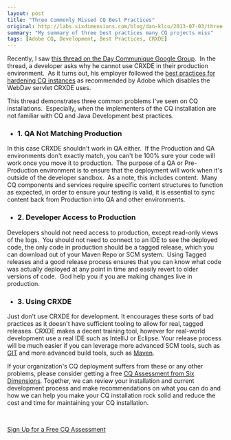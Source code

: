 ```yaml
---
layout: post
title: "Three Commonly Missed CQ Best Practices"
original: http://labs.sixdimensions.com/blog/dan-klco/2013-07-03/three-commonly-missed-cq-best-practices
summary: "My summary of three best practices many CQ projects miss"
tags: [Adobe CQ, Development, Best Practices, CRXDE]
---
```


Recently, I saw [this thread on the Day Communique Google Group][1]. &nbsp;In the thread, a developer asks why he cannot use CRXDE in their production environment. &nbsp;As it turns out, his employer followed the [best practices for hardening CQ instances][2]&nbsp;as recommended by Adobe which disables the WebDav servlet CRXDE uses. &nbsp;

This thread demonstrates three common problems I've seen on CQ installations. &nbsp;Especially, when the implementers of the CQ installation are not familiar with CQ and Java Development best practices.

  * ### 1\. QA Not Matching Production

In this case CRXDE shouldn't work in QA either. &nbsp;If the Production and QA environments don't exactly match, you can't be 100% sure your code will work once you move it to production. &nbsp;The purpose of a QA or Pre-Production environment is to ensure that the deployment will work when it's outside of the developer sandbox. &nbsp;As a note, this includes content. &nbsp;Many CQ components and services require specific content structures to function as expected, in order to ensure your testing is valid, it is essential to sync content back from Production into QA and other environments.

  * ### 2\. Developer Access to Production

Developers should not need access to production, except read-only views of the logs. &nbsp;You should not need to connect to an IDE to see the deployed code, the only code in production should be a tagged release, which you can download out of your Maven Repo or SCM system. &nbsp;Using Tagged releases and a good release process ensures that you can know what code was actually deployed at any point in time and easily revert to older versions of code. &nbsp;God help you if you are making changes live in production.

  * ### 3\. Using CRXDE

Just don't use CRXDE for development. It encourages these sorts of bad practices as it doesn't have sufficient tooling to allow for real, tagged releases. CRXDE makes a decent training tool, however for real-world development use a real IDE such as IntelliJ or Eclipse. Your release process will be much easier if you can leverage more advanced SCM tools, such as [GIT][3] and more advanced build tools, such as [Maven][4].

If your organization's CQ deployment suffers from these or any other problems, please consider getting a free [CQ Assessment from Six Dimensions][5]. Together, we can review your installation and current development process and make recommendations on what you can do and how we can help you make your CQ installation rock solid and reduce the cost and time for maintaining your CQ installation.

&nbsp;

[Sign Up for a Free CQ Assessment][5]

&nbsp;

   [1]: https://groups.google.com/d/topic/day-communique/gIa_yyOmC7o/discussion (Thread on the Day Communique Google Group)
   [2]: http://dev.day.com/docs/en/cq/current/deploying/security_checklist.html#Disable%20WebDAV
   [3]: http://git-scm.com/ (Homepage for GIT SCM)
   [4]: http://maven.apache.org/ (Homepage for Apache Maven)
   [5]: http://www.sixdimensions.com/cq5sla/ (Free CQ Assessment from Six Dimensions)